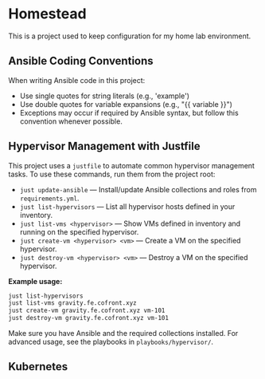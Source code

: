 # Homestead

This is a project used to keep configuration for my home lab environment.

## Ansible Coding Conventions

When writing Ansible code in this project:
- Use single quotes for string literals (e.g., 'example')
- Use double quotes for variable expansions (e.g., "{{ variable }}")
- Exceptions may occur if required by Ansible syntax, but follow this convention whenever possible.

## Hypervisor Management with Justfile

This project uses a `justfile` to automate common hypervisor management tasks. To use these commands, run them from the project root:

- `just update-ansible` — Install/update Ansible collections and roles from `requirements.yml`.
- `just list-hypervisors` — List all hypervisor hosts defined in your inventory.
- `just list-vms <hypervisor>` — Show VMs defined in inventory and running on the specified hypervisor.
- `just create-vm <hypervisor> <vm>` — Create a VM on the specified hypervisor.
- `just destroy-vm <hypervisor> <vm>` — Destroy a VM on the specified hypervisor.

**Example usage:**
```sh
just list-hypervisors
just list-vms gravity.fe.cofront.xyz
just create-vm gravity.fe.cofront.xyz vm-101
just destroy-vm gravity.fe.cofront.xyz vm-101
```

Make sure you have Ansible and the required collections installed. For advanced usage, see the playbooks in `playbooks/hypervisor/`.

## Kubernetes

